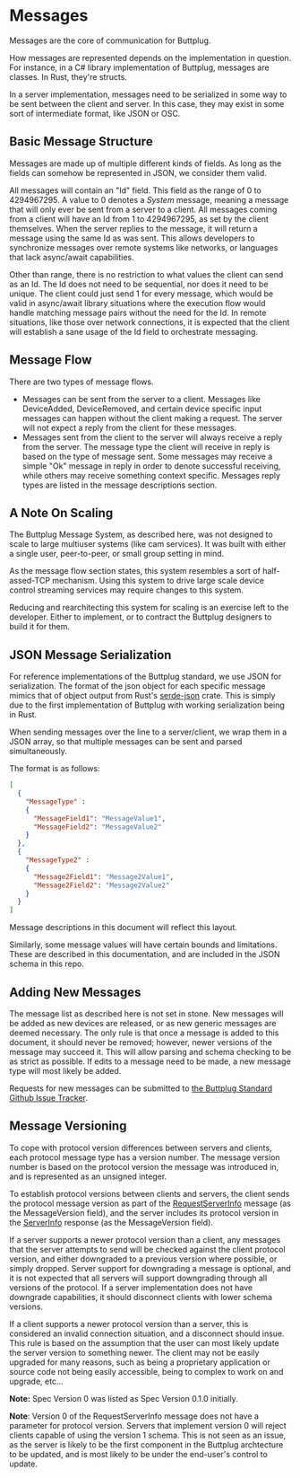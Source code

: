 # Messages

Messages are the core of communication for Buttplug.

How messages are represented depends on the implementation in question. For instance, in a C\# library implementation of Buttplug, messages are classes. In Rust, they're structs.

In a server implementation, messages need to be serialized in some way to be sent between the client and server. In this case, they may exist in some sort of intermediate format, like JSON or OSC.

## Basic Message Structure

Messages are made up of multiple different kinds of fields. As long as the fields can somehow be represented in JSON, we consider them valid.

All messages will contain an "Id" field. This field as the range of 0 to 4294967295. A value to 0 denotes a _System_ message, meaning a message that will only ever be sent from a server to a client. All messages coming from a client will have an Id from 1 to 4294967295, as set by the client themselves. When the server replies to the message, it will return a message using the same Id as was sent. This allows developers to synchronize messages over remote systems like networks, or languages that lack async/await capabilities.

Other than range, there is no restriction to what values the client can send as an Id. The Id does not need to be sequential, nor does it need to be unique. The client could just send 1 for every message, which would be valid in async/await library situations where the execution flow would handle matching message pairs without the need for the Id. In remote situations, like those over network connections, it is expected that the client will establish a sane usage of the Id field to orchestrate messaging.

## Message Flow

There are two types of message flows.

* Messages can be sent from the server to a client. Messages like DeviceAdded, DeviceRemoved, and certain device specific input messages can happen without the client making a request. The server will not expect a reply from the client for these messages.
* Messages sent from the client to the server will always receive a reply from the server. The message type the client will receive in reply is based on the type of message sent. Some messages may receive a simple "Ok" message in reply in order to denote successful receiving, while others may receive something context specific. Messages reply types are listed in the message descriptions section.

## A Note On Scaling

The Buttplug Message System, as described here, was not designed to scale to large multiuser systems \(like cam services\). It was built with either a single user, peer-to-peer, or small group setting in mind.

As the message flow section states, this system resembles a sort of half-assed-TCP mechanism. Using this system to drive large scale device control streaming services may require changes to this system.

Reducing and rearchitecting this system for scaling is an exercise left to the developer. Either to implement, or to contract the Buttplug designers to build it for them.

## JSON Message Serialization

For reference implementations of the Buttplug standard, we use JSON for serialization. The format of the json object for each specific message mimics that of object output from Rust's [serde-json](https://github.com/serde-rs/json) crate. This is simply due to the first implementation of Buttplug with working serialization being in Rust.

When sending messages over the line to a server/client, we wrap them in a JSON array, so that multiple messages can be sent and parsed simultaneously.

The format is as follows:

```json
[
  {
    "MessageType" :
    {
      "MessageField1": "MessageValue1",
      "MessageField2": "MessageValue2"
    }
  },
  {
    "MessageType2" :
    {
      "Message2Field1": "Message2Value1",
      "Message2Field2": "Message2Value2"
    }
  }
]
```

Message descriptions in this document will reflect this layout.

Similarly, some message values will have certain bounds and limitations. These are described in this documentation, and are included in the JSON schema in this repo.

## Adding New Messages

The message list as described here is not set in stone. New messages will be added as new devices are released, or as new generic messages are deemed necessary. The only rule is that once a message is added to this document, it should never be removed; however, newer versions of the message may succeed it. This will allow parsing and schema checking to be as strict as possible. If edits to a message need to be made, a new message type will most likely be added.

Requests for new messages can be submitted to [the Buttplug Standard Github Issue Tracker](https://github.com/metafetish/buttplug/issues).

## Message Versioning

To cope with protocol version differences between servers and clients, each protocol message type has a version number. The message version number is based on the protocol version the message was introduced in, and is represented as an unsigned integer. 

To establish protocol versions between clients and servers, the client sends the protocol message version as part of the [RequestServerInfo](identification.md#requestserverinfo) message (as the MessageVersion field), and the server includes its protocol version in the [ServerInfo](identification.md#serverinfo) response (as the MessageVersion field). 

If a server supports a newer protocol version than a client, any messages that the server attempts to send will be checked against the client protocol version, and either downgraded to a previous version where possible, or simply dropped. Server support for downgrading a message is optional, and it is not expected that all servers will support downgrading through all versions of the protocol. If a server implementation does not have downgrade capabilities, it should disconnect clients with lower schema versions.

If a client supports a newer protocol version than a server, this is considered an invalid connection situation, and a disconnect should insue. This rule is based on the assumption that the user can most likely update the server version to something newer. The client may not be easily upgraded for many reasons, such as being a proprietary application or source code not being easily accessible, being to complex to work on and upgrade, etc...

**Note:** Spec Version 0 was listed as Spec Version 0.1.0 initially.

**Note**: Version 0 of the RequestServerInfo message does not have a parameter for protocol version. Servers that implement version 0 will reject clients capable of using the version 1 schema. This is not seen as an issue, as the server is likely to be the first component in the Buttplug archtecture to be updated, and is most likely to be under the end-user's control to update.
